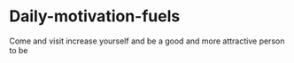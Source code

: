 # Daily-motivation-fuels
Come and visit increase yourself and be a good and more attractive person to be 
